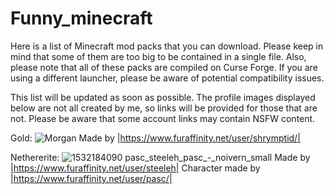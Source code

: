 # Funny_minecraft
Here is a list of Minecraft mod packs that you can download. Please keep in mind that some of them are too big to be contained in a single file. Also, please note that all of these packs are compiled on Curse Forge. If you are using a different launcher, please be aware of potential compatibility issues.

This list will be updated as soon as possible. The profile images displayed below are not all created by me, so links will be provided for those that are not. Please be aware that some account links may contain NSFW content.

Gold:
![Morgan](https://github.com/Fox-Al/Funny_minecraft/assets/110195156/b590b156-1f09-4022-9fb4-cad7a6c8a03c)
Made by |https://www.furaffinity.net/user/shrymptid/|

Nethererite:
![1532184090 pasc_steeleh_pasc_-_noivern_small](https://github.com/Fox-Al/Funny_minecraft/assets/110195156/e9e3707b-65df-4a98-a505-251268da2c7d)
Made by |https://www.furaffinity.net/user/steeleh| Character made by |https://www.furaffinity.net/user/pasc/|
